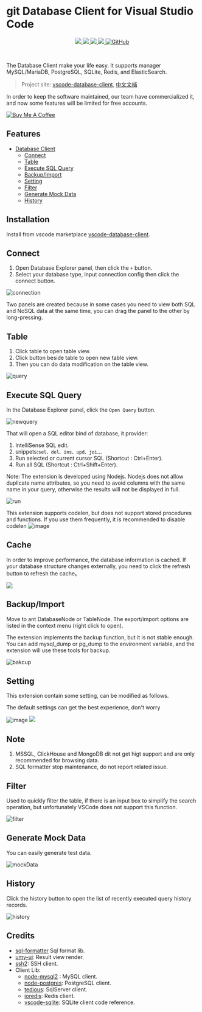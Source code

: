 # git Database Client for Visual Studio Code

<p align="center">
<a href="https://marketplace.visualstudio.com/items?itemName=cweijan.vscode-mysql-client2">
    <img src="https://img.shields.io/vscode-marketplace/v/cweijan.vscode-mysql-client2.svg?label=vscode%20marketplace">
  </a>
  <a href="https://marketplace.visualstudio.com/items?itemName=cweijan.vscode-mysql-client2">
    <img src="https://vsmarketplacebadge.apphb.com/installs-short/cweijan.vscode-mysql-client2.svg">
  </a>
  <a href="https://github.com/cweijan/vscode-database-client">
    <img src="https://img.shields.io/github/stars/cweijan/vscode-database-client?logo=github&style=flat">
  </a>
  <a href="https://marketplace.visualstudio.com/items?itemName=cweijan.vscode-mysql-client2">
    <img src="https://img.shields.io/vscode-marketplace/r/cweijan.vscode-mysql-client2.svg">
  </a>
  <a href="https://marketplace.visualstudio.com/items?itemName=cweijan.vscode-mysql-client2">
  <img alt="GitHub" src="https://img.shields.io/github/license/cweijan/vscode-database-client">
  </a>
</p>
<br>

The Database Client make your life easy. It supports manager MySQL/MariaDB, PostgreSQL, SQLite, Redis, and ElasticSearch.

> Project site: [vscode-database-client](https://github.com/cweijan/vscode-database-client), [中文文档](README_CN.md)

In order to keep the software maintained, our team have commercialized it, and now some features will be limited for free accounts.

<a href="https://database-client.com" target="_blank"><img src="./public/icon.png" alt="Buy Me A Coffee" style="height: auto !important;width: auto !important;" ></a>

## Features

- [Database Client](#database-client)
  - [Connect](#connect)
  - [Table](#table)
  - [Execute SQL Query](#execute-sql-query)
  - [Backup/Import](#backupimport)
  - [Setting](#setting)
  - [Filter](#filter)
  - [Generate Mock Data](#generate-mock-data)
  - [History](#history)

## Installation

Install from vscode marketplace [vscode-database-client](https://marketplace.visualstudio.com/items?itemName=cweijan.vscode-mysql-client2).

## Connect

1. Open Database Explorer panel, then click the `+` button.
2. Select your database type, input connection config then click the connect button.

![connection](images/connection.jpg)

Two panels are created because in some cases you need to view both SQL and NoSQL data at the same time, you can drag the panel to the other by long-pressing.

## Table

1. Click table to open table view.
2. Click button beside table to open new table view.
3. Then you can do data modification on the table view.

![query](images/QueryTable.jpg)

## Execute SQL Query

In the Database Explorer panel, click the `Open Query` button.

![newquery](images/newquery.jpg)

That will open a SQL editor bind of database, it provider:

1. IntelliSense SQL edit.
2. snippets:`sel、del、ins、upd、joi`...
3. Run selected or current cursor SQL (Shortcut : Ctrl+Enter).
4. Run all SQL (Shortcut : Ctrl+Shift+Enter).

Note: The extension is developed using Nodejs. Nodejs does not allow duplicate name attributes, so you need to avoid columns with the same name in your query, otherwise the results will not be displayed in full.

![run](images/run.jpg)

This extension supports codelen, but does not support stored procedures and functions. If you use them frequently, it is recommended to disable codelen
![image](https://user-images.githubusercontent.com/27798227/144196926-e581872e-5392-4744-a646-a644749c548c.png)

## Cache

In order to improve performance, the database information is cached. If your database structure changes externally, you need to click the refresh button to refresh the cache。

![](images/1638342622208.png)

## Backup/Import

Move to ant DatabaseNode or TableNode. The export/import options are listed in the context menu (right click to open).

The extension implements the backup function, but it is not stable enough. You can add mysql_dump or pg_dump to the environment variable, and the extension will use these tools for backup.

![bakcup](images/Backup.jpg)

## Setting

This extension contain some setting, can be modified as follows.

The default settings can get the best experience, don't worry

![image](https://user-images.githubusercontent.com/27798227/146523121-9de9c708-8a8e-4e3b-ae1d-9da36f3217e1.png)
![](images/1611910592756.png)

## Note

1. MSSQL, ClickHouse and MongoDB dit not get higt support and are only recommended for browsing data.
2. SQL formatter stop maintenance, do not report related issue.

## Filter

Used to quickly filter the table, if there is an input box to simplify the search operation, but unfortunately VSCode does not support this function.

![filter](images/filter.gif)

## Generate Mock Data

You can easily generate test data.

![mockData](images/mockData.jpg)

## History

Click the history button to open the list of recently executed query history records.

![history](images/history.jpg)

## Credits

- [sql-formatter](https://github.com/zeroturnaround/sql-formatter) Sql format lib.
- [umy-ui](https://github.com/u-leo/umy-ui): Result view render.
- [ssh2](https://github.com/mscdex/ssh2): SSH client.
- Client Lib:
  - [node-mysql2](https://github.com/sidorares/node-mysql2) : MySQL client.
  - [node-postgres](https://github.com/brianc/node-postgres): PostgreSQL client.
  - [tedious](https://github.com/tediousjs/tedious): SqlServer client.
  - [ioredis](https://github.com/luin/ioredis): Redis client.
  - [vscode-sqlite](https://github.com/AlexCovizzi/vscode-sqlite): SQLite client code reference.
